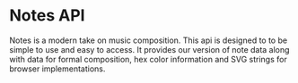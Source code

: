 # Notes API

Notes is a modern take on music composition. This api is designed to to be simple to use and easy to access. It provides our version of note data along with data for formal composition, hex color information and SVG strings for browser implementations.
